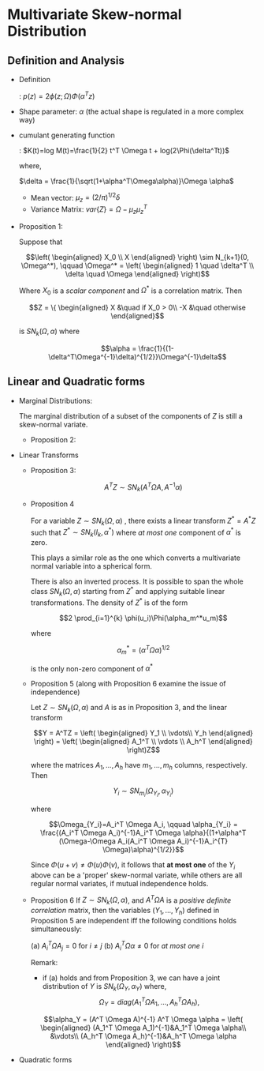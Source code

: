 # Multivariate Skew-normal Distribution

## Definition and Analysis
- Definition
  
  : $p(z) = 2 \phi (z;\Omega) \Phi(\alpha^T z)$
- Shape parameter: $\alpha$ (the actual shape is regulated in a more complex way)
- cumulant generating function

  : $K(t)=log M(t)=\frac{1}{2} t^T \Omega t + log(2\Phi(\delta^Tt))$ 
  
  where,

  $\delta = \frac{1}{\sqrt(1+\alpha^T\Omega\alpha)}\Omega \alpha$

    - Mean vector: $\mu_z = (2/\pi)^{1/2} \delta$
    - Variance Matrix: $var\{Z\} = \Omega - \mu_z \mu_z^T$
- Proposition 1:
  
  Suppose that

    $$\left(
        \begin{aligned}
            X_0 \\
            X
        \end{aligned}
    \right) \sim N_{k+1}(0, \Omega^*), 
    \qquad \Omega^* =  \left(
        \begin{aligned}
            1 \quad \delta^T \\
            \delta \quad \Omega
        \end{aligned}
    \right)$$

    Where $X_0$ is a *scalar component* and $\Omega^*$ is a correlation matrix. Then

    $$Z = \{
        \begin{aligned}
            X  &\quad if X_0 > 0\\
            -X &\quad otherwise
        \end{aligned}$$

    is $SN_{k}(\Omega, \alpha)$ where

    $$\alpha = \frac{1}{(1-\delta^T\Omega^{-1}\delta)^{1/2}}\Omega^{-1}\delta$$

## Linear and Quadratic forms
- Marginal Distributions: 

  The marginal distribution of a subset of the components of $Z$ is still a skew-normal variate.
  - Proposition 2:
   
- Linear Transforms
  - Proposition 3:
    
    $$A^TZ \sim SN_k(A^T \Omega A, A^{-1} \alpha)$$

   - Proposition 4

        For a variable $Z \sim SN_k(\Omega, \alpha)$ , there exists a linear transform $Z^*= A^{*}Z$ such that $Z^* \sim SN_k(I_k, \alpha^*)$ where *at most one* component of $\alpha^*$ is zero.  

        This plays a similar role as the one which converts a multivariate normal variable into a spherical form.

        There is also an inverted process. It is possible to span the whole class $SN_k(\Omega, \alpha)$ starting from $Z^{*}$ and applying suitable linear transformations. The density of $Z^{*}$ is of the form

        $$2 \prod_{i=1}^{k} \phi(u_i)\Phi(\alpha_m^*u_m)$$

        where

        $$\alpha^*_m = (\alpha^T \Omega \alpha)^{1/2}$$

        is the only non-zero component of $\alpha^{*}$

    - Proposition 5 (along with Proposition 6 examine the issue of independence)
        
        Let $Z \sim SN_{k}(\Omega, \alpha)$ and $A$ is as in Proposition 3, and the linear transform

        $$Y = A^TZ = 
            \left(
            \begin{aligned}
                Y_1 \\
                \vdots\\
                Y_h
            \end{aligned}
            \right)
            =  \left(
            \begin{aligned}
                A_1^T \\
                \vdots \\
                A_h^T
            \end{aligned}
            \right)Z$$

        where the matrices $A_1, \dots , A_h$ have $m_1, \dots, m_h$ columns, respectively. Then

        $$Y_i \sim SN_{m_i}(\Omega_{Y_i}, \alpha_{Y_i})$$

        where

        $$\Omega_{Y_i}=A_i^T \Omega A_i, \qquad \alpha_{Y_i} = \frac{(A_i^T \Omega A_i)^{-1}A_i^T \Omega \alpha}{(1+\alpha^T (\Omega-\Omega A_i(A_i^T \Omega A_i)^{-1}A_i^{T} \Omega)\alpha)^{1/2}}$$

        Since $\Phi(u+v) \neq \Phi(u)\Phi(v)$, it follows that **at most one** of the $Y_i$ above can be a 'proper' skew-normal variate, while others are all regular normal variates, if mutual independence holds.

    - Proposition 6
        If $Z \sim SN_{k}(\Omega, \alpha)$, and $A^T \Omega A$ is a *positive definite correlation* matrix, then the variables $(Y_1,\dots,Y_h)$ defined in Proposition 5 are independent iff the following conditions holds simultaneously:

        (a) $A_i^T \Omega A_j = 0$ for $i \neq j$
        (b) $A_i^T \Omega \alpha \neq 0$ for *at most one* $i$

        Remark:

        - if (a) holds and from Proposition 3, we can have a joint distribution of $Y$ is $SN_k(\Omega_Y,\alpha_Y)$ where,
        $$\Omega_Y = diag(A_1^T \Omega A_1,\dots,A_h^T \Omega A_h),$$ 
        
        $$\alpha_Y = (A^T \Omega A)^{-1} A^T \Omega \alpha 
            = \left(
            \begin{aligned}
                 (A_1^T \Omega A_1)^{-1}&A_1^T \Omega \alpha\\
                &\vdots\\
                 (A_h^T \Omega A_h)^{-1}&A_h^T \Omega \alpha
            \end{aligned}
            \right)$$

- Quadratic forms

